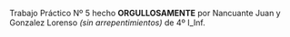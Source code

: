 Trabajo Práctico Nº 5 hecho **ORGULLOSAMENTE** por Nancuante Juan y Gonzalez Lorenso *(sin arrepentimientos)* de 4º I_Inf.

